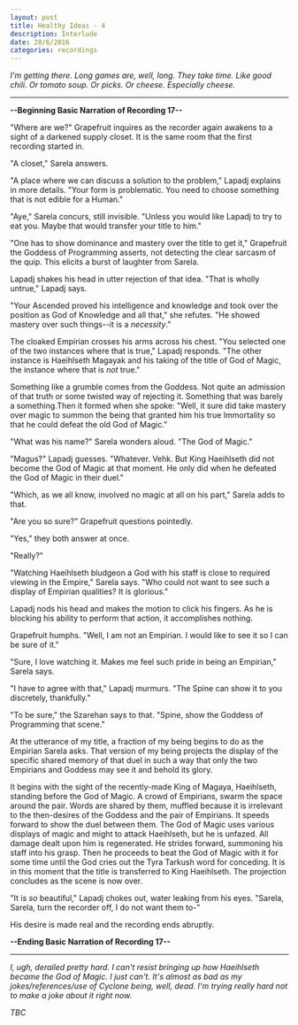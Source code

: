 ```yaml
---
layout: post
title: Healthy Ideas - 4
description: Interlude
date: 28/6/2016
categories: recordings
---
```


*I'm getting there. Long games are, well, long. They take time. Like good chili. Or tomato soup. Or picks. Or cheese. Especially cheese.*

---

**--Beginning Basic Narration of Recording 17--**

"Where are we?" Grapefruit inquires as the recorder again awakens to a sight of a darkened supply closet. It is the same room that the first recording started in.

"A closet," Sarela answers.

"A place where we can discuss a solution to the problem," Lapadj explains in more details. "Your form is problematic. You need to choose something that is not edible for a Human."

"Aye," Sarela concurs, still invisible. "Unless you would like Lapadj to try to eat you. Maybe that would transfer your title to him."

"One has to show dominance and mastery over the title to get it," Grapefruit the Goddess of Programming asserts, not detecting the clear sarcasm of the quip. This elicits a burst of laughter from Sarela.

Lapadj shakes his head in utter rejection of that idea. "That is wholly untrue," Lapadj says.

"Your Ascended proved his intelligence and knowledge and took over the position as God of Knowledge and all that," she refutes. "He showed mastery over such things--it is a *necessity*."

The cloaked Empirian crosses his arms across his chest. "You selected one of the two instances where that is true," Lapadj responds. "The other instance is Haeihlseth Magayak and his taking of the title of God of Magic, the instance where that is *not* true."

Something like a grumble comes from the Goddess. Not quite an admission of that truth or some twisted way of rejecting it. Something that was barely a something.Then it formed when she spoke: "Well, it sure did take mastery over magic to summon the being that granted him his true Immortality so that he could defeat the old God of Magic."

"What was his name?" Sarela wonders aloud. "The God of Magic."

"Magus?" Lapadj guesses. "Whatever. Vehk. But King Haeihlseth did not become the God of Magic at that moment. He only did when he defeated the God of Magic in their duel."

"Which, as we all know, involved no magic at all on his part," Sarela adds to that.

"Are you so sure?" Grapefruit questions pointedly.

"Yes," they both answer at once.

"Really?"

"Watching Haeihlseth bludgeon a God with his staff is close to required viewing in the Empire," Sarela says. "Who could not want to see such a display of Empirian qualities? It is glorious."

Lapadj nods his head and makes the motion to click his fingers. As he is blocking his ability to perform that action, it accomplishes nothing.

Grapefruit humphs. "Well, I am not an Empirian. I would like to see it so I can be sure of it."

"Sure, I love watching it. Makes me feel such pride in being an Empirian," Sarela says.

"I have to agree with that," Lapadj murmurs. "The Spine can show it to you discretely, thankfully."

"To be sure," the Szarehan says to that. "Spine, show the Goddess of Programming that scene."

At the utterance of my title, a fraction of my being begins to do as the Empirian Sarela asks. That version of my being projects the display of the specific shared memory of that duel in such a way that only the two Empirians and Goddess may see it and behold its glory.

It begins with the sight of the recently-made King of Magaya, Haeihlseth, standing before the God of Magic. A crowd of Empirians, swarm the space around the pair. Words are shared by them, muffled because it is irrelevant to the then-desires of the Goddess and the pair of Empirians. It speeds forward to show the duel between them. The God of Magic uses various displays of magic and might to attack Haeihlseth, but he is unfazed. All damage dealt upon him is regenerated. He strides forward, summoning his staff into his grasp. Then he proceeds to beat the God of Magic with it for some time until the God cries out the Tyra Tarkush word for conceding. It is in this moment that the title is transferred to King Haeihlseth. The projection concludes as the scene is now over.

"It is *so* beautiful," Lapadj chokes out, water leaking from his eyes. "Sarela, Sarela, turn the recorder off, I do not want them to-"

His desire is made real and the recording ends abruptly.

**--Ending Basic Narration of Recording 17--**

---

*I, ugh, derailed pretty hard. I can't resist bringing up how Haeihlseth became the God of Magic. I just can't. It's almost as bad as my jokes/references/use of Cyclone being, well, dead. I'm trying really hard not to make a joke about it right now.*

*TBC*
